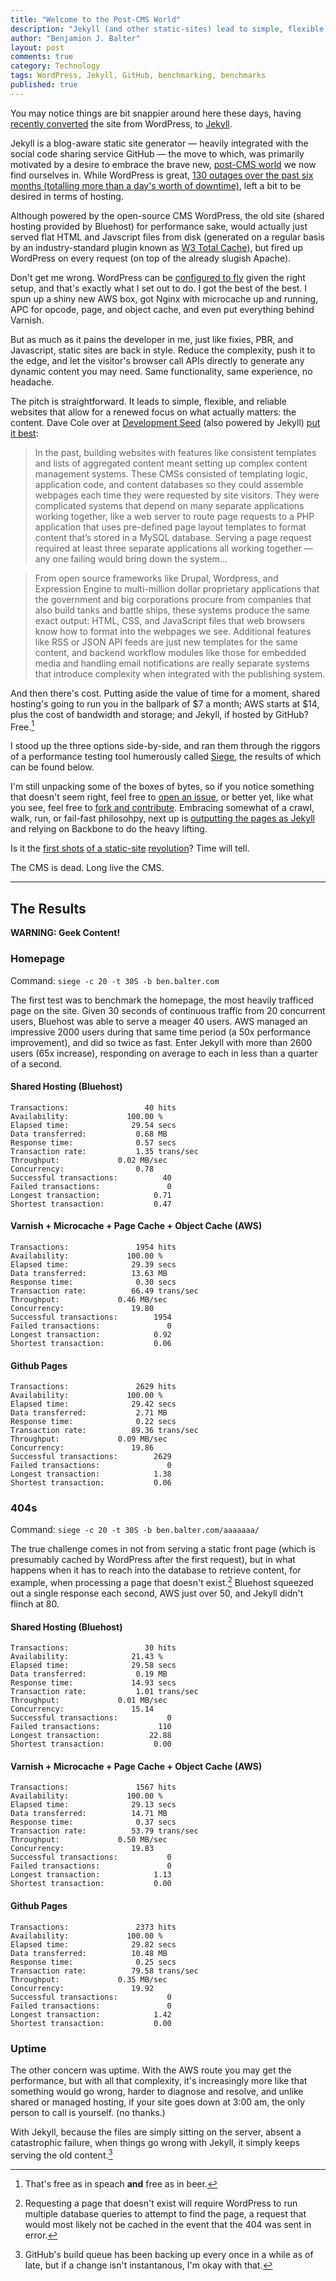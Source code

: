 ```yaml
---
title: "Welcome to the Post-CMS World"
description: "Jekyll (and other static-sites) lead to simple, flexible, and reliable websites that allow for a renewed focus on what actually matters: the content."
author: "Benjamion J. Balter"
layout: post
comments: true
category: Technology
tags: WordPress, Jekyll, GitHub, benchmarking, benchmarks
published: true
---
```


You may notice things are bit snappier around here these days, having [recently converted](https://github.com/benbalter/wordpress-to-jekyll-exporter) the site from WordPress, to [Jekyll](https://github.com/mojombo/jekyll).

Jekyll is a blog-aware static site generator — heavily integrated with the social code sharing service GitHub — the move to which, was primarily motivated by a desire to embrace the brave new, [post-CMS world](http://developmentseed.org/blog/2012/07/27/build-cms-free-websites/) we now find ourselves in. While WordPress is great, [130 outages over the past six months (totalling more than a day's worth of downtime)](http://cl.ly/image/1M420a152e1z), left a bit to be desired in terms of hosting. 

Although powered by the open-source CMS WordPress, the old site (shared hosting provided by Bluehost) for performance sake, would actually just served flat HTML and Javscript files from disk (generated on a regular basis by an industry-standard plugin known as  [W3 Total Cache](http://wordpress.org/extend/plugins/w3-total-cache/)), but fired up WordPress on every request (on top of the already slugish Apache). 

Don't get me wrong. WordPress can be [configured to fly](http://wordpress.org/extend/plugins/batcache/) given the right setup, and that's exactly what I set out to do. I got the best of the best. I spun up a shiny new AWS box, got Nginx with microcache up and running, APC for opcode, page, and object cache, and even put everything behind Varnish.

But as much as it pains the developer in me, just like fixies, PBR, and Javascript, static sites are back in style. Reduce the complexity, push it to the edge, and let the visitor's browser call APIs directly to generate any dynamic content you may need. Same functionality, same experience, no headache.

The pitch is straightforward. It leads to simple, flexible, and reliable websites that allow for a renewed focus on what actually matters: the content. Dave Cole over at [Development Seed](http://developmentseed.org/) (also powered by Jekyll) [put it best](http://developmentseed.org/blog/2012/07/27/build-cms-free-websites/):

> In the past, building websites with features like consistent templates and lists of aggregated content meant setting up complex content management systems. These CMSs consisted of templating logic, application code, and content databases so they could assemble webpages each time they were requested by site visitors. They were complicated systems that depend on many separate applications working together, like a web server to route page requests to a PHP application that uses pre-defined page layout templates to format content that’s stored in a MySQL database. Serving a page request required at least three separate applications all working together — any one failing would bring down the system...

> From open source frameworks like Drupal, Wordpress, and Expression Engine to multi-million dollar proprietary applications that the government and big corporations procure from companies that also build tanks and battle ships, these systems produce the same exact output: HTML, CSS, and JavaScript files that web browsers know how to format into the webpages we see. Additional features like RSS or JSON API feeds are just new templates for the same content, and backend workflow modules like those for embedded media and handling email notifications are really separate systems that introduce complexity when integrated with the publishing system.

And then there's cost. Putting aside the value of time for a moment, shared hosting's going to run you in the ballpark of $7 a month; AWS starts at $14, plus the cost of bandwidth and storage; and Jekyll, if hosted by GitHub? Free.[^3]

I stood up the three options side-by-side, and ran them through the riggors of a performance testing tool humerously called [Siege](http://www.joedog.org/siege-home/), the results of which can be found below.

I'm still unpacking some of the boxes of bytes, so if you notice something that doesn't seem right, feel free to [open an issue](https://github.com/benbalter/benbalter.github.com/issues), or better yet, like what you see, feel free to [fork and contribute](https://github.com/benbalter/benbalter.github.com). Embracing somewhat of a crawl, walk, run, or fail-fast philosohpy, next up is [outputting the pages as Jekyll](https://github.com/benbalter/benbalter.github.com/blob/js/_plugins/generate-json.rb) and relying on Backbone to do the heavy lifting.

Is it the [first shots](http://presidential-innovation-fellows.github.com/mygov/) [of a static-site](http://presidential-innovation-fellows.github.com/rfpez-blog/) [revolution](http://presidential-innovation-fellows.github.com/bluebutton/)? Time will tell. 

The CMS is dead. Long live the CMS.

---

## The Results

**WARNING: Geek Content!**

### Homepage

Command: `siege -c 20 -t 30S -b ben.balter.com`

The first test was to benchmark the homepage, the most heavily trafficed page on the site. Given 30 seconds of continuous traffic from 20 concurrent users, Bluehost was able to serve a meager 40 users. AWS managed an impressive 2000 users during that same time period (a 50x performance improvement), and did so twice as fast. Enter Jekyll with more than 2600 users (65x increase), responding on average to each in less than a quarter of a second.

#### Shared Hosting (Bluehost)

	Transactions:		          40 hits
	Availability:		      100.00 %
	Elapsed time:		       29.54 secs
	Data transferred:	        0.68 MB
	Response time:		        0.57 secs
	Transaction rate:	        1.35 trans/sec
	Throughput:		        0.02 MB/sec
	Concurrency:		        0.78
	Successful transactions:          40
	Failed transactions:	           0
	Longest transaction:	        0.71
	Shortest transaction:	        0.47

#### Varnish + Microcache + Page Cache + Object Cache (AWS)

	Transactions:		        1954 hits
	Availability:		      100.00 %
	Elapsed time:		       29.39 secs
	Data transferred:	       13.63 MB
	Response time:		        0.30 secs
	Transaction rate:	       66.49 trans/sec
	Throughput:		        0.46 MB/sec
	Concurrency:		       19.80
	Successful transactions:        1954
	Failed transactions:	           0
	Longest transaction:	        0.92
	Shortest transaction:	        0.06

#### Github Pages

	Transactions:		        2629 hits
	Availability:		      100.00 %
	Elapsed time:		       29.42 secs
	Data transferred:	        2.71 MB
	Response time:		        0.22 secs
	Transaction rate:	       89.36 trans/sec
	Throughput:		        0.09 MB/sec
	Concurrency:		       19.86
	Successful transactions:        2629
	Failed transactions:	           0
	Longest transaction:	        1.38
	Shortest transaction:	        0.06
	
### 404s

Command: `siege -c 20 -t 30S -b ben.balter.com/aaaaaaa/`

The true challenge comes in not from serving a static front page (which is presumably cached by WordPress after the first request), but in what happens when it has to reach into the database to retrieve content, for example, when processing a page that doesn't exist.[^1] Bluehost squeezed out a single response each second, AWS just over 50, and Jekyll didn't flinch at 80.

#### Shared Hosting (Bluehost)

	Transactions:		          30 hits
	Availability:		       21.43 %
	Elapsed time:		       29.58 secs
	Data transferred:	        0.19 MB
	Response time:		       14.93 secs
	Transaction rate:	        1.01 trans/sec
	Throughput:		        0.01 MB/sec
	Concurrency:		       15.14
	Successful transactions:           0
	Failed transactions:	         110
	Longest transaction:	       22.88
	Shortest transaction:	        0.00

#### Varnish + Microcache + Page Cache + Object Cache (AWS)

	Transactions:		        1567 hits
	Availability:		      100.00 %
	Elapsed time:		       29.13 secs
	Data transferred:	       14.71 MB
	Response time:		        0.37 secs
	Transaction rate:	       53.79 trans/sec
	Throughput:		        0.50 MB/sec
	Concurrency:		       19.83
	Successful transactions:           0
	Failed transactions:	           0
	Longest transaction:	        1.13
	Shortest transaction:	        0.00

#### Github Pages

	Transactions:		        2373 hits
	Availability:		      100.00 %
	Elapsed time:		       29.82 secs
	Data transferred:	       10.48 MB
	Response time:		        0.25 secs
	Transaction rate:	       79.58 trans/sec
	Throughput:		        0.35 MB/sec
	Concurrency:		       19.92
	Successful transactions:           0
	Failed transactions:	           0
	Longest transaction:	        1.42
	Shortest transaction:	        0.00
    
### Uptime

The other concern was uptime. With the AWS route you may get the performance, but with all that complexity, it's increasingly more like that something would go wrong, harder to diagnose and resolve, and unlike shared or managed hosting, if your site goes down at 3:00 am, the only person to call is yourself. (no thanks.)

With Jekyll, because the files are simply sitting on the server, absent a catastrophic failure, when things go wrong with Jekyll, it simply keeps serving the old content.[^2]
    
[^1]: Requesting a page that doesn't exist will require WordPress to run multiple database queries to attempt to find the page, a request that would most likely not be cached in the event that the 404 was sent in error.

[^2]: GitHub's build queue has been backing up every once in a while as of late, but if a change isn't instantanous, I'm okay with that.

[^3]: That's free as in speach **and** free as in beer.